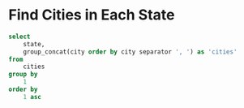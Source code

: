 # Find Cities in Each State

```sql
select
    state, 
    group_concat(city order by city separator ', ') as 'cities'
from
    cities
group by
    1
order by
    1 asc
```